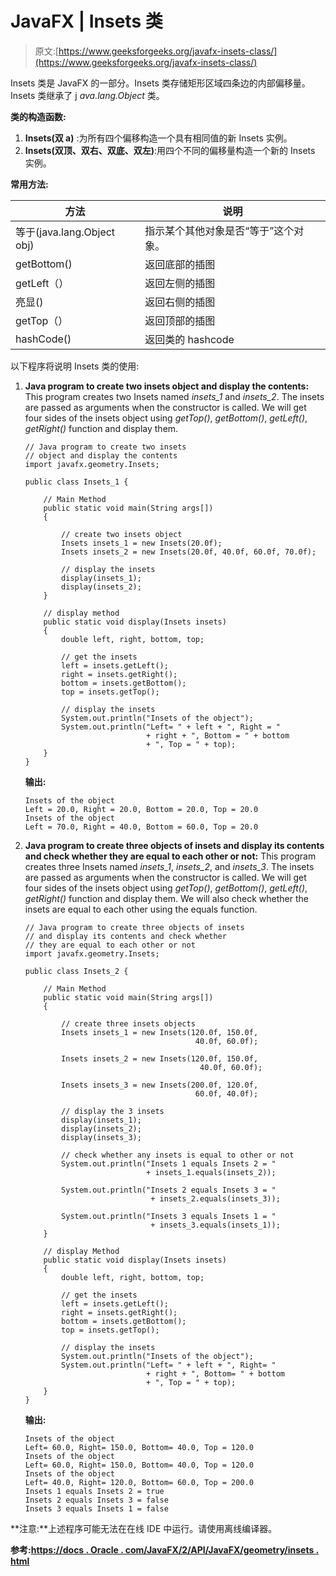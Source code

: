 # JavaFX | Insets 类

> 原文:[https://www.geeksforgeeks.org/javafx-insets-class/](https://www.geeksforgeeks.org/javafx-insets-class/)

Insets 类是 JavaFX 的一部分。Insets 类存储矩形区域四条边的内部偏移量。Insets 类继承了 j *ava.lang.Object* 类。

**类的构造函数:**

1.  **Insets(双 a)** :为所有四个偏移构造一个具有相同值的新 Insets 实例。
2.  **Insets(双顶、双右、双底、双左)**:用四个不同的偏移量构造一个新的 Insets 实例。

**常用方法:**

| 方法 | 说明 |
| --- | --- |
| 等于(java.lang.Object obj) | 指示某个其他对象是否“等于”这个对象。 |
| getBottom() | 返回底部的插图 |
| getLeft（） | 返回左侧的插图 |
| 亮显() | 返回右侧的插图 |
| getTop（） | 返回顶部的插图 |
| hashCode() | 返回类的 hashcode |

以下程序将说明 Insets 类的使用:

1.  **Java program to create two insets object and display the contents:** This program creates two Insets named *insets_1* and *insets_2*. The insets are passed as arguments when the constructor is called. We will get four sides of the insets object using *getTop()*, *getBottom()*, *getLeft()*, *getRight()* function and display them.

    ```
    // Java program to create two insets 
    // object and display the contents
    import javafx.geometry.Insets;

    public class Insets_1 {

        // Main Method
        public static void main(String args[])
        {

            // create two insets object
            Insets insets_1 = new Insets(20.0f);
            Insets insets_2 = new Insets(20.0f, 40.0f, 60.0f, 70.0f);

            // display the insets
            display(insets_1);
            display(insets_2);
        }

        // display method
        public static void display(Insets insets)
        {
            double left, right, bottom, top;

            // get the insets
            left = insets.getLeft();
            right = insets.getRight();
            bottom = insets.getBottom();
            top = insets.getTop();

            // display the insets
            System.out.println("Insets of the object");
            System.out.println("Left= " + left + ", Right = " 
                               + right + ", Bottom = " + bottom 
                               + ", Top = " + top);
        }
    }
    ```

    **输出:**

    ```
    Insets of the object
    Left = 20.0, Right = 20.0, Bottom = 20.0, Top = 20.0
    Insets of the object
    Left = 70.0, Right = 40.0, Bottom = 60.0, Top = 20.0

    ```

2.  **Java program to create three objects of insets and display its contents and check whether they are equal to each other or not:** This program creates three Insets named *insets_1*, *insets_2*, and *insets_3*. The insets are passed as arguments when the constructor is called. We will get four sides of the insets object using *getTop()*, *getBottom()*, *getLeft()*, *getRight()* function and display them. We will also check whether the insets are equal to each other using the equals function.

    ```
    // Java program to create three objects of insets
    // and display its contents and check whether 
    // they are equal to each other or not
    import javafx.geometry.Insets;

    public class Insets_2 {

        // Main Method
        public static void main(String args[])
        {

            // create three insets objects
            Insets insets_1 = new Insets(120.0f, 150.0f,
                                          40.0f, 60.0f);

            Insets insets_2 = new Insets(120.0f, 150.0f, 
                                           40.0f, 60.0f);

            Insets insets_3 = new Insets(200.0f, 120.0f, 
                                          60.0f, 40.0f);

            // display the 3 insets
            display(insets_1);
            display(insets_2);
            display(insets_3);

            // check whether any insets is equal to other or not
            System.out.println("Insets 1 equals Insets 2 = " 
                               + insets_1.equals(insets_2));

            System.out.println("Insets 2 equals Insets 3 = " 
                                + insets_2.equals(insets_3));

            System.out.println("Insets 3 equals Insets 1 = " 
                                + insets_3.equals(insets_1));
        }

        // display Method
        public static void display(Insets insets)
        {
            double left, right, bottom, top;

            // get the insets
            left = insets.getLeft();
            right = insets.getRight();
            bottom = insets.getBottom();
            top = insets.getTop();

            // display the insets
            System.out.println("Insets of the object");
            System.out.println("Left= " + left + ", Right= "
                               + right + ", Bottom= " + bottom 
                               + ", Top = " + top);
        }
    }
    ```

    **输出:**

    ```
    Insets of the object
    Left= 60.0, Right= 150.0, Bottom= 40.0, Top = 120.0
    Insets of the object
    Left= 60.0, Right= 150.0, Bottom= 40.0, Top = 120.0
    Insets of the object
    Left= 40.0, Right= 120.0, Bottom= 60.0, Top = 200.0
    Insets 1 equals Insets 2 = true
    Insets 2 equals Insets 3 = false
    Insets 3 equals Insets 1 = false

    ```

**注意:**上述程序可能无法在在线 IDE 中运行。请使用离线编译器。

**参考:[https://docs . Oracle . com/JavaFX/2/API/JavaFX/geometry/insets . html](https://docs.oracle.com/javafx/2/api/javafx/geometry/Insets.html)**